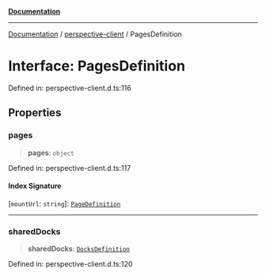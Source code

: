 [**Documentation**](../../index.md)

***

[Documentation](../../index.md) / [perspective-client](../index.md) / PagesDefinition

# Interface: PagesDefinition

Defined in: perspective-client.d.ts:116

## Properties

### pages

> **pages**: `object`

Defined in: perspective-client.d.ts:117

#### Index Signature

\[`mountUrl`: `string`\]: [`PageDefinition`](PageDefinition.md)

***

### sharedDocks

> **sharedDocks**: [`DocksDefinition`](DocksDefinition.md)

Defined in: perspective-client.d.ts:120
